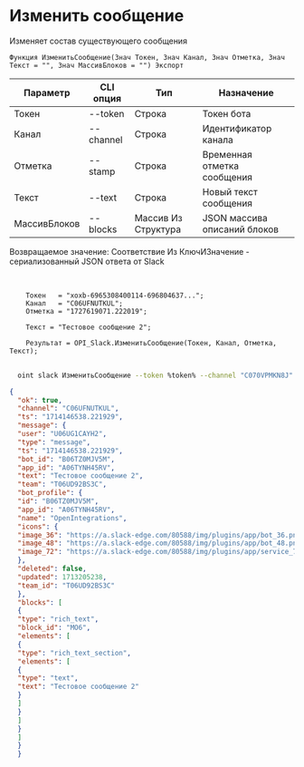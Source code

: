 ﻿---
sidebar_position: 3
---

# Изменить сообщение
 Изменяет состав существующего сообщения



`Функция ИзменитьСообщение(Знач Токен, Знач Канал, Знач Отметка, Знач Текст = "", Знач МассивБлоков = "") Экспорт`

  | Параметр | CLI опция | Тип | Назначение |
  |-|-|-|-|
  | Токен | --token | Строка | Токен бота |
  | Канал | --channel | Строка | Идентификатор канала |
  | Отметка | --stamp | Строка | Временная отметка сообщения |
  | Текст | --text | Строка | Новый текст сообщения |
  | МассивБлоков | --blocks | Массив Из Структура | JSON массива описаний блоков |

  
  Возвращаемое значение:   Соответствие Из КлючИЗначение - сериализованный JSON ответа от Slack

<br/>




```bsl title="Пример кода"
    Токен   = "xoxb-6965308400114-696804637...";
    Канал   = "C06UFNUTKUL";
    Отметка = "1727619071.222019";

    Текст = "Тестовое сообщение 2";

    Результат = OPI_Slack.ИзменитьСообщение(Токен, Канал, Отметка, Текст);
```



```sh title="Пример команды CLI"
    
  oint slack ИзменитьСообщение --token %token% --channel "C070VPMKN8J" --stamp "1714146538.221929" --text "Тестовое сообщение 2" --blocks %blocks%

```

```json title="Результат"
{
  "ok": true,
  "channel": "C06UFNUTKUL",
  "ts": "1714146538.221929",
  "message": {
  "user": "U06UG1CAYH2",
  "type": "message",
  "ts": "1714146538.221929",
  "bot_id": "B06TZ0MJV5M",
  "app_id": "A06TYNH45RV",
  "text": "Тестовое сообщение 2",
  "team": "T06UD92BS3C",
  "bot_profile": {
  "id": "B06TZ0MJV5M",
  "app_id": "A06TYNH45RV",
  "name": "OpenIntegrations",
  "icons": {
  "image_36": "https://a.slack-edge.com/80588/img/plugins/app/bot_36.png",
  "image_48": "https://a.slack-edge.com/80588/img/plugins/app/bot_48.png",
  "image_72": "https://a.slack-edge.com/80588/img/plugins/app/service_72.png"
  },
  "deleted": false,
  "updated": 1713205238,
  "team_id": "T06UD92BS3C"
  },
  "blocks": [
  {
  "type": "rich_text",
  "block_id": "MO6",
  "elements": [
  {
  "type": "rich_text_section",
  "elements": [
  {
  "type": "text",
  "text": "Тестовое сообщение 2"
  }
  ]
  }
  ]
  }
  ]
  }
  }
```
